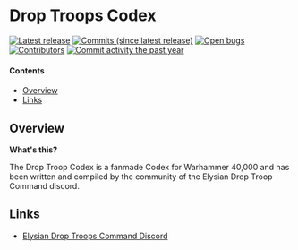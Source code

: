 Drop Troops Codex
==================

[![Latest release](https://img.shields.io/github/release/brendanmint/drooptroops-battlescribe.svg?style=flat-square)](https://github.com/brendanmint/drooptroops-battlescribe/releases/latest)
[![Commits (since latest release)](https://img.shields.io/github/commits-since/brendanmint/drooptroops-battlescribe/latest.svg?style=flat-square)](https://github.com/brendanmint/drooptroops-battlescribe/releases)
[![Open bugs](https://img.shields.io/github/issues/brendanmint/drooptroops-battlescribe/bug.svg?style=flat-square&label=bugs)](https://github.com/brendanmint/drooptroops-battlescribe/issues?q=is%3Aissue+is%3Aopen+label%3Abug)
[![Contributors](https://img.shields.io/github/contributors/brendanmint/drooptroops-battlescribe.svg?style=flat-square)](https://github.combrendanmint/drooptroops-battlescribe/graphs/contributors)
[![Commit activity the past year](https://img.shields.io/github/commit-activity/y/brendanmint/drooptroops-battlescribe.svg?style=flat-square)](https://github.com/brendanmint/drooptroops-battlescribe/pulse/monthly)

#### Contents ####

* [Overview][]
* [Links][]

## Overview ##
[Overview]: #overview

__What's this?__

The Drop Troop Codex is a fanmade Codex for Warhammer 40,000 and has been written and compiled by the community of the Elysian Drop Troop Command discord.

## Links ##
[Links]: #links

* [Elysian Drop Troops Command Discord][]

[Elysian Drop Troops Command Discord]: https://discord.gg/VBHqShKV3T

